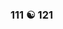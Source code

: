 ### 111 &#9775;  121

<!--
**ucsz/ucsz** is a ✨ _special_ ✨ repository because its `README.md` (this file) appears on your GitHub profile.



<br/>
<br/>
&copy; UCSZ 2023  &sect;
